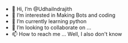 - 👋 Hi, I’m @UdhaiIndrajith
- 👀 I’m interested in Making Bots and coding
- 🌱 I’m currently learning python
- 💞️ I’m looking to collaborate on ...
- 📫 How to reach me ... Well, I also don't know

<!---
UdhaiIndrajith/UdhaiIndrajith is a ✨ special ✨ repository because its `README.md` (this file) appears on your GitHub profile.
You can click the Preview link to take a look at your changes.
--->
